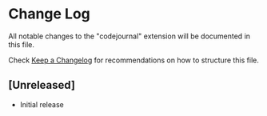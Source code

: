 # Change Log

All notable changes to the "codejournal" extension will be documented in this file.

Check [Keep a Changelog](http://keepachangelog.com/) for recommendations on how to structure this file.

## [Unreleased]

- Initial release